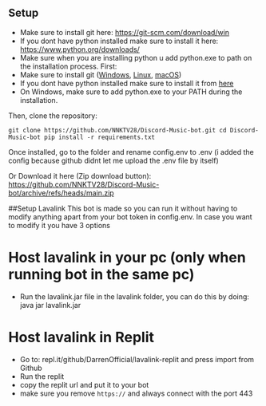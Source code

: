 ## Setup
- Make sure to install git here:
https://git-scm.com/download/win
- If you dont have python installed make sure to install it here: https://www.python.org/downloads/
- Make sure when you are installing python u add python.exe to path on the installation process.
First:
- Make sure to install git ([Windows](https://git-scm.com/download/win), [Linux](https://git-scm.com/download/linux), [macOS](https://git-scm.com/download/mac))
- If you dont have python installed make sure to install it from [here](https://www.python.org/downloads)
- On Windows, make sure to add python.exe to your PATH during the installation.

Then, clone the repository:

`git clone https://github.com/NNKTV28/Discord-Music-bot.git
cd Discord-Music-bot
pip install -r requirements.txt`

Once installed, go to the folder and rename config.env to .env (i added the config because github didnt let me upload the .env file by itself)

Or Download it here (Zip download button):
https://github.com/NNKTV28/Discord-Music-bot/archive/refs/heads/main.zip

##Setup Lavalink
This bot is made so you can run it without having to modify anything apart from your bot token in config.env. In case you want to modify it you have 3 options

# Host lavalink in your pc (only when running bot in the same pc)
- Run the lavalink.jar file in the lavalink folder, you can do this by doing: java jar lavalink.jar
# Host lavalink in Replit
- Go to: repl.it/github/DarrenOfficial/lavalink-replit and press import from Github
-  Run the replit
-  copy the replit url and put it to your bot
-  make sure you remove `https://` and always connect with the port 443
